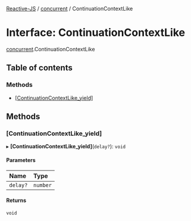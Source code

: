 [Reactive-JS](../README.md) / [concurrent](../modules/concurrent.md) / ContinuationContextLike

# Interface: ContinuationContextLike

[concurrent](../modules/concurrent.md).ContinuationContextLike

## Table of contents

### Methods

- [[ContinuationContextLike\_yield]](concurrent.ContinuationContextLike.md#[continuationcontextlike_yield])

## Methods

### [ContinuationContextLike\_yield]

▸ **[ContinuationContextLike_yield]**(`delay?`): `void`

#### Parameters

| Name | Type |
| :------ | :------ |
| `delay?` | `number` |

#### Returns

`void`
